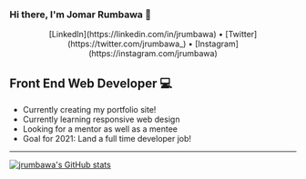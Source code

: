 ### Hi there, I'm Jomar Rumbawa 👋
<p align="center">
[LinkedIn](https://linkedin.com/in/jrumbawa) •
[Twitter](https://twitter.com/jrumbawa_) •
[Instagram](https://instagram.com/jrumbawa)
</p>

## Front End Web Developer 💻
- Currently creating my portfolio site! 
- Currently learning responsive web design
- Looking for a mentor as well as a mentee
- Goal for 2021: Land a full time developer job!

---

[![jrumbawa's GitHub stats](https://github-readme-stats.vercel.app/api?username=jrumbawa)](https://github.com/anuraghazra/github-readme-stats)
